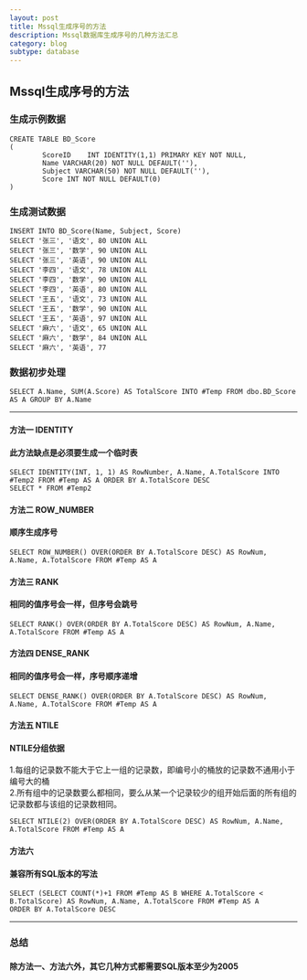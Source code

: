 ```yaml
---  
layout: post  
title: Mssql生成序号的方法  
description: Mssql数据库生成序号的几种方法汇总  
category: blog  
subtype: database
---  
```


## Mssql生成序号的方法  
### 生成示例数据  
```
CREATE TABLE BD_Score  
(  
        ScoreID    INT IDENTITY(1,1) PRIMARY KEY NOT NULL,  
        Name VARCHAR(20) NOT NULL DEFAULT(''),  
        Subject VARCHAR(50) NOT NULL DEFAULT(''),  
        Score INT NOT NULL DEFAULT(0)  
)  
```
### 生成测试数据  
```
INSERT INTO BD_Score(Name, Subject, Score)  
SELECT '张三', '语文', 80 UNION ALL  
SELECT '张三', '数学', 90 UNION ALL  
SELECT '张三', '英语', 90 UNION ALL  
SELECT '李四', '语文', 78 UNION ALL  
SELECT '李四', '数学', 90 UNION ALL  
SELECT '李四', '英语', 80 UNION ALL  
SELECT '王五', '语文', 73 UNION ALL  
SELECT '王五', '数学', 90 UNION ALL  
SELECT '王五', '英语', 97 UNION ALL  
SELECT '麻六', '语文', 65 UNION ALL  
SELECT '麻六', '数学', 84 UNION ALL  
SELECT '麻六', '英语', 77  
```
### 数据初步处理  
```
SELECT A.Name, SUM(A.Score) AS TotalScore INTO #Temp FROM dbo.BD_Score AS A GROUP BY A.Name  
```
---
#### 方法一 IDENTITY  
#### 此方法缺点是必须要生成一个临时表  

```
SELECT IDENTITY(INT, 1, 1) AS RowNumber, A.Name, A.TotalScore INTO #Temp2 FROM #Temp AS A ORDER BY A.TotalScore DESC  
SELECT * FROM #Temp2  
```
#### 方法二 ROW_NUMBER  
#### 顺序生成序号  

```
SELECT ROW_NUMBER() OVER(ORDER BY A.TotalScore DESC) AS RowNum, A.Name, A.TotalScore FROM #Temp AS A  
```
#### 方法三 RANK  
#### 相同的值序号会一样，但序号会跳号  

```
SELECT RANK() OVER(ORDER BY A.TotalScore DESC) AS RowNum, A.Name, A.TotalScore FROM #Temp AS A  
```
#### 方法四 DENSE_RANK  
#### 相同的值序号会一样，序号顺序递增  

```
SELECT DENSE_RANK() OVER(ORDER BY A.TotalScore DESC) AS RowNum, A.Name, A.TotalScore FROM #Temp AS A  
```
#### 方法五 NTILE  
#### NTILE分组依据  
  
1.每组的记录数不能大于它上一组的记录数，即编号小的桶放的记录数不通用小于编号大的桶  
2.所有组中的记录数要么都相同，要么从某一个记录较少的组开始后面的所有组的记录数都与该组的记录数相同。  

```
SELECT NTILE(2) OVER(ORDER BY A.TotalScore DESC) AS RowNum, A.Name, A.TotalScore FROM #Temp AS A  
```
#### 方法六  
#### 兼容所有SQL版本的写法  

```
SELECT (SELECT COUNT(*)+1 FROM #Temp AS B WHERE A.TotalScore < B.TotalScore) AS RowNum, A.Name, A.TotalScore FROM #Temp AS A 
ORDER BY A.TotalScore DESC  
```
---
### 总结  
#### 除方法一、方法六外，其它几种方式都需要SQL版本至少为2005  

